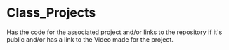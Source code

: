 # Class_Projects
Has the code for the associated project and/or links to the repository if it's public and/or has a link to the Video made for the project. 

